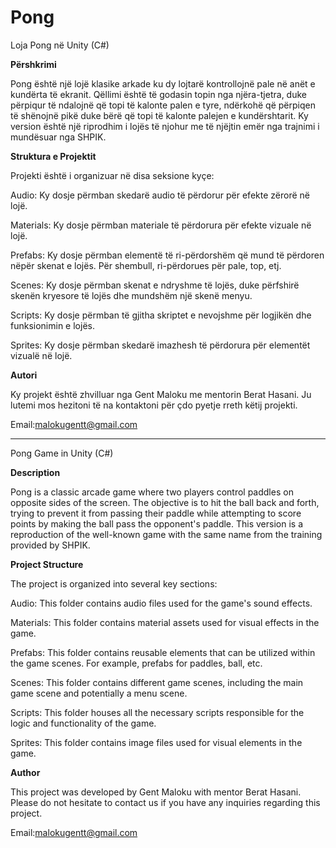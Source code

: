 # Pong

Loja Pong në Unity (C#)

**Përshkrimi**

Pong është një lojë klasike arkade ku dy lojtarë kontrollojnë pale në anët e kundërta të ekranit. Qëllimi është të godasin topin nga njëra-tjetra, duke përpiqur të ndalojnë që topi të kalonte palen e tyre, ndërkohë që përpiqen të shënojnë pikë duke bërë që topi të kalonte palejen e kundërshtarit. Ky version është një riprodhim i lojës të njohur me të njëjtin emër nga trajnimi i mundësuar nga SHPIK.

**Struktura e Projektit**

Projekti është i organizuar në disa seksione kyçe:

Audio: Ky dosje përmban skedarë audio të përdorur për efekte zërorë në lojë.

Materials: Ky dosje përmban materiale të përdorura për efekte vizuale në lojë.

Prefabs: Ky dosje përmban elementë të ri-përdorshëm që mund të përdoren nëpër skenat e lojës. Për shembull, ri-përdorues për pale, top, etj.

Scenes: Ky dosje përmban skenat e ndryshme të lojës, duke përfshirë skenën kryesore të lojës dhe mundshëm një skenë menyu.

Scripts: Ky dosje përmban të gjitha skriptet e nevojshme për logjikën dhe funksionimin e lojës.

Sprites: Ky dosje përmban skedarë imazhesh të përdorura për elementët vizualë në lojë.

**Autori**

Ky projekt është zhvilluar nga Gent Maloku me mentorin Berat Hasani.
Ju lutemi mos hezitoni të na kontaktoni për çdo pyetje rreth këtij projekti.

Email:malokugentt@gmail.com

------------------------------------------------------------------------------------------------------------------------------------------------

Pong Game in Unity (C#)

**Description**

Pong is a classic arcade game where two players control paddles on opposite sides of the screen. The objective is to hit the ball back and forth, trying to prevent it from passing their paddle while attempting to score points by making the ball pass the opponent's paddle. This version is a reproduction of the well-known game with the same name from the training provided by SHPIK.

**Project Structure**

The project is organized into several key sections:

Audio: This folder contains audio files used for the game's sound effects.

Materials: This folder contains material assets used for visual effects in the game.

Prefabs: This folder contains reusable elements that can be utilized within the game scenes. For example, prefabs for paddles, ball, etc.

Scenes: This folder contains different game scenes, including the main game scene and potentially a menu scene.

Scripts: This folder houses all the necessary scripts responsible for the logic and functionality of the game.

Sprites: This folder contains image files used for visual elements in the game.

**Author**

This project was developed by Gent Maloku with mentor Berat Hasani.
Please do not hesitate to contact us if you have any inquiries regarding this project.

Email:malokugentt@gmail.com
